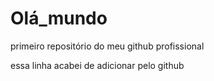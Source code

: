 # Olá_mundo
 primeiro repositório do meu github profissional


essa linha acabei de adicionar pelo github
